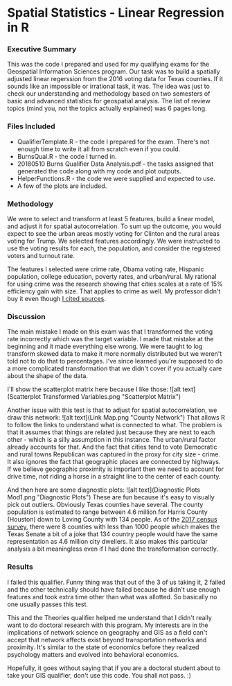 # Spatial Statistics - Linear Regression in R
### Executive Summary
This was the code I prepared and used for my qualifying exams for the Geospatial Information Sciences program. Our task was to build a spatially adjusted linear regerssion from the 2016 voting data for Texas counties. If it sounds like an impossible or irrational task, it was. The idea was just to check our understanding and methodology based on two semesters of basic and advanced statistics for geospatial analysis. The list of review topics (mind you, not the topics actually explained) was 6 pages long.
### Files Included
* QualifierTemplate.R - the code I prepared for the exam. There's not enough time to write it all from scratch even if you could.
* BurnsQual.R - the code I turned in.
* 20180510 Burns Qualifier Data Analysis.pdf - the tasks assigned that generated the code along with my code and plot outputs.
* HelperFunctions.R - the code we were supplied and expected to use.
* A few of the plots are included.
### Methodology
We were to select and transform at least 5 features, build a linear model, and adjust it for spatial autocorrelation. To sum up the outcome, you would expect to see the urban areas mostly voting for Clinton and the rural areas voting for Trump. We selected features accordingly. We were instructed to use the voting results for each, the population, and consider the registered voters and turnout rate.

The features I selected were crime rate, Obama voting rate, Hispanic population, college education, poverty rates, and urban/rural. My rational for using crime was the research showing that cities scales at a rate of 15% efficiency gain with size. That applies to crime as well. My professor didn't buy it even though [I cited sources](https://medium.com/the-long-now-foundation/why-cities-live-forever-3cd451c0c48d). 
### Discussion
The main mistake I made on this exam was that I transformed the voting rate incorrectly which was the target variable. I made that mistake at the beginning and it made everything else wrong. We were taught to log transform skewed data to make it more normally distributed but we weren't told not to do that to percentages. I've since learned you're supposed to do a more complicated transformation that we didn't cover if you actually care about the shape of the data.

I'll show the scatterplot matrix here because I like those:
![alt text](Scatterplot Transformed Variables.png "Scatterplot Matrix")

Another issue with this test is that to adjust for spatial autocorrelation, we draw this network:
![alt text](Link Map.png "County Network")
That allows R to follow the links to understand what is connected to what. The problem is that it assumes that things are related just because they are next to each other - which is a silly assumption in this instance. The urban/rural factor already accounts for that. And the fact that cities tend to vote Democratic and rural towns Republican was captured in the proxy for city size - crime. It also ignores the fact that geographic places are connected by highways. If we believe geographic proximity is important then we need to account for drive time, not riding a horse in a straight line to the center of each county. 

And then here are some diagnostic plots: 
![alt text](Diagnostic Plots Mod1.png "Diagnostic Plots")
These are fun because it's easy to visually pick out outliers. Obviously Texas counties have several. The county population is estimated to range between 4.6 million for Harris County (Houston) down to Loving County with 134 people. As of the [2017 census survey](https://en.wikipedia.org/wiki/List_of_counties_in_Texas), there were 8 counties with less than 1000 people which makes the Texas Senate a bit of a joke that 134 country people would have the same representation as 4.6 million city dwellers. It also makes this particular analysis a bit meaningless even if I had done the transformation correctly.
### Results
I failed this qualifier. Funny thing was that out of the 3 of us taking it, 2 failed and the other technically should have failed because he didn't use enough features and took extra time other than what was allotted. So basically no one usually passes this test.

This and the Theories qualifier helped me understand that I didn't really want to do doctoral research with this program. My interests are in the implications of network science on geography and GIS as a field can't accept that network affects exist beyond transportation networks and proximity. It's similar to the state of economics before they realized psychology matters and evolved into behavioral economics.

Hopefully, it goes without saying that if you are a doctoral student about to take your GIS qualifier, don't use this code. You shall not pass. :)
